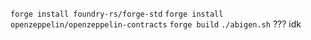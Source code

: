 ```forge install foundry-rs/forge-std```
```forge install openzeppelin/openzeppelin-contracts```
```forge build```
```./abigen.sh``` ??? idk